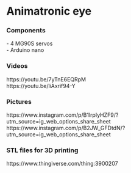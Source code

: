 # Animatronic eye

<h3>Components</h3>
- 4 MG90S servos<br/>
- Arduino nano<br/>

<h3>Videos</h3>
https://youtu.be/7yTnE6EQRpM<br/>
https://youtu.be/liAxrif94-Y<br/>

<h3>Pictures</h3>
https://www.instagram.com/p/B1lrpIyHZF9/?utm_source=ig_web_options_share_sheet<br/>
https://www.instagram.com/p/B2JW_GFDtdN/?utm_source=ig_web_options_share_sheet<br/>

<h3>STL files for 3D printing</h3>
https://www.thingiverse.com/thing:3900207<br/>

